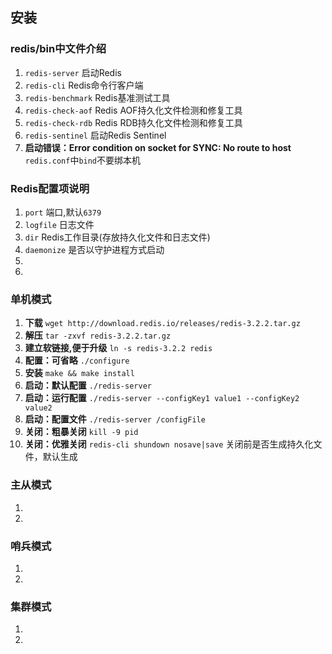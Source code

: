 ## 安装
### redis/bin中文件介绍
1. ``redis-server`` 启动Redis
2. ``redis-cli`` Redis命令行客户端
3. ``redis-benchmark`` Redis基准测试工具
4. ``redis-check-aof`` Redis AOF持久化文件检测和修复工具
5. ``redis-check-rdb`` Redis RDB持久化文件检测和修复工具
6. ``redis-sentinel`` 启动Redis Sentinel
7. **启动错误：Error condition on socket for SYNC: No route to host** ``redis.conf``中``bind``不要绑本机

### Redis配置项说明
1. ``port`` 端口,默认``6379``
2. ``logfile`` 日志文件
3. ``dir`` Redis工作目录(存放持久化文件和日志文件)
4. ``daemonize`` 是否以守护进程方式启动
5. 
6. 

### 单机模式
1. **下载** ``wget http://download.redis.io/releases/redis-3.2.2.tar.gz``
2. **解压** ``tar -zxvf redis-3.2.2.tar.gz``
3. **建立软链接,便于升级** ``ln -s redis-3.2.2 redis``
4. **配置：可省略** ``./configure``
5. **安装** ``make && make install``
6. **启动：默认配置** ``./redis-server``
7. **启动：运行配置** ``./redis-server --configKey1 value1 --configKey2 value2``
8. **启动：配置文件** ``./redis-server /configFile``
9. **关闭：粗暴关闭** ``kill -9 pid``
10. **关闭：优雅关闭** ``redis-cli shundown nosave|save`` 关闭前是否生成持久化文件，默认生成

### 主从模式
1. 
2. 

### 哨兵模式
1. 
2. 

### 集群模式
1. 
2.
